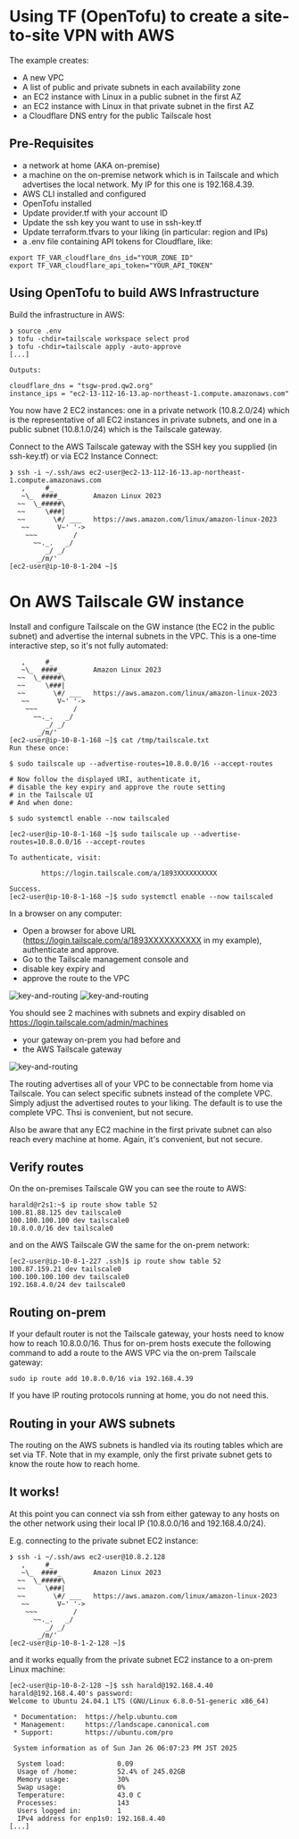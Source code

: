 # Using TF (OpenTofu) to create a site-to-site VPN with AWS

The example creates:

* A new VPC
* A list of public and private subnets in each availability zone
* an EC2 instance with Linux in a public subnet in the first AZ
* an EC2 instance with Linux in that private subnet in the first AZ
* a Cloudflare DNS entry for the public Tailscale host

## Pre-Requisites

* a network at home (AKA on-premise)
* a machine on the on-premise network which is in Tailscale and which advertises the local network. My IP for this one is 192.168.4.39.
* AWS CLI installed and configured
* OpenTofu installed
* Update provider.tf with your account ID
* Update the ssh key you want to use in ssh-key.tf
* Update terraform.tfvars to your liking (in particular: region and IPs)
* a .env file containing API tokens for Cloudflare, like:
```
export TF_VAR_cloudflare_dns_id="YOUR_ZONE_ID"
export TF_VAR_cloudflare_api_token="YOUR_API_TOKEN"
```


## Using OpenTofu to build AWS Infrastructure

Build the infrastructure in AWS:

```
❯ source .env
❯ tofu -chdir=tailscale workspace select prod
❯ tofu -chdir=tailscale apply -auto-approve
[...]

Outputs:

cloudflare_dns = "tsgw-prod.qw2.org"
instance_ips = "ec2-13-112-16-13.ap-northeast-1.compute.amazonaws.com"
```

You now have 2 EC2 instances: one in a private network (10.8.2.0/24)
which is the representative of all EC2
instances in private subnets,
and one in a public subnet (10.8.1.0/24) which is the Tailscale gateway.

Connect to the AWS Tailscale gateway with the SSH key you supplied (in ssh-key.tf) or via EC2 Instance Connect:

```
❯ ssh -i ~/.ssh/aws ec2-user@ec2-13-112-16-13.ap-northeast-1.compute.amazonaws.com
   ,     #_
   ~\_  ####_        Amazon Linux 2023
  ~~  \_#####\
  ~~     \###|
  ~~       \#/ ___   https://aws.amazon.com/linux/amazon-linux-2023
   ~~       V~' '->
    ~~~         /
      ~~._.   _/
         _/ _/
       _/m/'
[ec2-user@ip-10-8-1-204 ~]$ 
```

# On AWS Tailscale GW instance

Install and configure Tailscale on the GW instance (the EC2 in the public subnet) and advertise the internal subnets in the VPC.
This is a one-time interactive step, so it's not fully automated:

```
   ,     #_
   ~\_  ####_        Amazon Linux 2023
  ~~  \_#####\
  ~~     \###|
  ~~       \#/ ___   https://aws.amazon.com/linux/amazon-linux-2023
   ~~       V~' '->
    ~~~         /
      ~~._.   _/
         _/ _/
       _/m/'
[ec2-user@ip-10-8-1-168 ~]$ cat /tmp/tailscale.txt 
Run these once:

$ sudo tailscale up --advertise-routes=10.8.0.0/16 --accept-routes

# Now follow the displayed URI, authenticate it,
# disable the key expiry and approve the route setting
# in the Tailscale UI
# And when done:

$ sudo systemctl enable --now tailscaled

[ec2-user@ip-10-8-1-168 ~]$ sudo tailscale up --advertise-routes=10.8.0.0/16 --accept-routes

To authenticate, visit:

        https://login.tailscale.com/a/1893XXXXXXXXXX

Success.
[ec2-user@ip-10-8-1-168 ~]$ sudo systemctl enable --now tailscaled
```

In a browser on any computer:

* Open a browser for above URL (https://login.tailscale.com/a/1893XXXXXXXXXX in my example), authenticate and approve.
* Go to the Tailscale management console and
 * disable key expiry and
 * approve the route to the VPC

![key-and-routing](img/key-expiry.png)
![key-and-routing](img/subnet-route-approval.png)


You should see 2 machines with subnets and expiry disabled on https://login.tailscale.com/admin/machines
 * your gateway on-prem you had before and
 * the AWS Tailscale gateway

![key-and-routing](img/two-gw.png)

The routing advertises all of your VPC to be connectable from home via Tailscale. You can select specific subnets instead of the complete VPC. Simply adjust the advertised routes to your liking.
The default is to use the complete VPC. Thsi is convenient, but not secure.

Also be aware that any EC2 machine in the first private subnet can also reach every machine at home. 
Again, it's convenient, but not secure.

## Verify routes

On the on-premises Tailscale GW you can see the route to AWS:

```
harald@r2s1:~$ ip route show table 52
100.81.88.125 dev tailscale0 
100.100.100.100 dev tailscale0 
10.8.0.0/16 dev tailscale0 
```

and on the AWS Tailscale GW the same for the on-prem network:

```
[ec2-user@ip-10-8-1-227 .ssh]$ ip route show table 52
100.87.159.21 dev tailscale0 
100.100.100.100 dev tailscale0 
192.168.4.0/24 dev tailscale0 
```

## Routing on-prem

If your default router is not the Tailscale gateway, your hosts need to know how to reach 10.8.0.0/16. Thus for on-prem hosts execute the following command to add a route to the AWS VPC via the on-prem Tailscale gateway:

```
sudo ip route add 10.8.0.0/16 via 192.168.4.39
```

If you have IP routing protocols running at home, you do not need this.

## Routing in your AWS subnets

The routing on the AWS subnets is handled via its routing tables which are set via TF. Note that in my example, only the first private subnet gets to know the route how to reach home.

## It works!

At this point you can connect via ssh from either gateway to any hosts on
the other network using their local IP (10.8.0.0/16 and 192.168.4.0/24).

E.g. connecting to the private subnet EC2 instance:

```
❯ ssh -i ~/.ssh/aws ec2-user@10.8.2.128
   ,     #_
   ~\_  ####_        Amazon Linux 2023
  ~~  \_#####\
  ~~     \###|
  ~~       \#/ ___   https://aws.amazon.com/linux/amazon-linux-2023
   ~~       V~' '->
    ~~~         /
      ~~._.   _/
         _/ _/
       _/m/'
[ec2-user@ip-10-8-1-2-128 ~]$ 
```

and it works equally from the private subnet EC2 instance to a on-prem Linux machine:

```
[ec2-user@ip-10-8-2-128 ~]$ ssh harald@192.168.4.40
harald@192.168.4.40's password: 
Welcome to Ubuntu 24.04.1 LTS (GNU/Linux 6.8.0-51-generic x86_64)

 * Documentation:  https://help.ubuntu.com
 * Management:     https://landscape.canonical.com
 * Support:        https://ubuntu.com/pro

 System information as of Sun Jan 26 06:07:23 PM JST 2025

  System load:             0.09
  Usage of /home:          52.4% of 245.02GB
  Memory usage:            30%
  Swap usage:              0%
  Temperature:             43.0 C
  Processes:               143
  Users logged in:         1
  IPv4 address for enp1s0: 192.168.4.40
[...]
```
